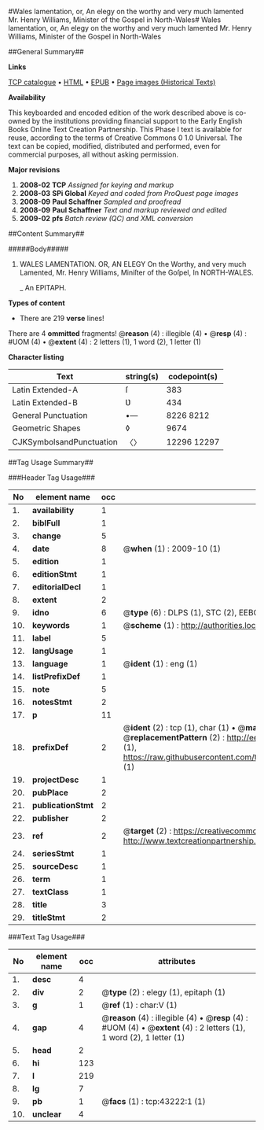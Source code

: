 #Wales lamentation, or, An elegy on the worthy and very much lamented Mr. Henry Williams, Minister of the Gospel in North-Wales#
Wales lamentation, or, An elegy on the worthy and very much lamented Mr. Henry Williams, Minister of the Gospel in North-Wales

##General Summary##

**Links**

[TCP catalogue](http://www.ota.ox.ac.uk/tcp/)  • 
[HTML](http://tei.it.ox.ac.uk/tcp/Texts-HTML/free/A66/A66616.html)  • 
[EPUB](http://tei.it.ox.ac.uk/tcp/Texts-EPUB/free/A66/A66616.epub) • 
[Page images (Historical Texts)](https://data.historicaltexts.jisc.ac.uk/view?pubId=eebo-09475335e&pageId=eebo-09475335e-43222-1)

**Availability**

This keyboarded and encoded edition of the
	       work described above is co-owned by the institutions
	       providing financial support to the Early English Books
	       Online Text Creation Partnership. This Phase I text is
	       available for reuse, according to the terms of Creative
	       Commons 0 1.0 Universal. The text can be copied,
	       modified, distributed and performed, even for
	       commercial purposes, all without asking permission.

**Major revisions**

1. __2008-02__ __TCP__ *Assigned for keying and markup*
1. __2008-03__ __SPi Global__ *Keyed and coded from ProQuest page images*
1. __2008-09__ __Paul Schaffner__ *Sampled and proofread*
1. __2008-09__ __Paul Schaffner__ *Text and markup reviewed and edited*
1. __2009-02__ __pfs__ *Batch review (QC) and XML conversion*

##Content Summary##

#####Body#####

1. WALES LAMENTATION. OR, AN ELEGY On the Worthy, and very much Lamented, Mr. Henry Williams, Miniſter of the Goſpel, In NORTH-WALES.

    _ An EPITAPH.

**Types of content**

  * There are 219 **verse** lines!

There are 4 **ommitted** fragments! 
 @__reason__ (4) : illegible (4)  •  @__resp__ (4) : #UOM (4)  •  @__extent__ (4) : 2 letters (1), 1 word (2), 1 letter (1)

**Character listing**


|Text|string(s)|codepoint(s)|
|---|---|---|
|Latin Extended-A|ſ|383|
|Latin Extended-B|Ʋ|434|
|General Punctuation|•—|8226 8212|
|Geometric Shapes|◊|9674|
|CJKSymbolsandPunctuation|〈〉|12296 12297|

##Tag Usage Summary##

###Header Tag Usage###

|No|element name|occ|attributes|
|---|---|---|---|
|1.|__availability__|1||
|2.|__biblFull__|1||
|3.|__change__|5||
|4.|__date__|8| @__when__ (1) : 2009-10 (1)|
|5.|__edition__|1||
|6.|__editionStmt__|1||
|7.|__editorialDecl__|1||
|8.|__extent__|2||
|9.|__idno__|6| @__type__ (6) : DLPS (1), STC (2), EEBO-CITATION (1), OCLC (1), VID (1)|
|10.|__keywords__|1| @__scheme__ (1) : http://authorities.loc.gov/ (1)|
|11.|__label__|5||
|12.|__langUsage__|1||
|13.|__language__|1| @__ident__ (1) : eng (1)|
|14.|__listPrefixDef__|1||
|15.|__note__|5||
|16.|__notesStmt__|2||
|17.|__p__|11||
|18.|__prefixDef__|2| @__ident__ (2) : tcp (1), char (1)  •  @__matchPattern__ (2) : ([0-9\-]+):([0-9IVX]+) (1), (.+) (1)  •  @__replacementPattern__ (2) : http://eebo.chadwyck.com/downloadtiff?vid=$1&page=$2 (1), https://raw.githubusercontent.com/textcreationpartnership/Texts/master/tcpchars.xml#$1 (1)|
|19.|__projectDesc__|1||
|20.|__pubPlace__|2||
|21.|__publicationStmt__|2||
|22.|__publisher__|2||
|23.|__ref__|2| @__target__ (2) : https://creativecommons.org/publicdomain/zero/1.0/ (1), http://www.textcreationpartnership.org/docs/. (1)|
|24.|__seriesStmt__|1||
|25.|__sourceDesc__|1||
|26.|__term__|1||
|27.|__textClass__|1||
|28.|__title__|3||
|29.|__titleStmt__|2||


###Text Tag Usage###

|No|element name|occ|attributes|
|---|---|---|---|
|1.|__desc__|4||
|2.|__div__|2| @__type__ (2) : elegy (1), epitaph (1)|
|3.|__g__|1| @__ref__ (1) : char:V (1)|
|4.|__gap__|4| @__reason__ (4) : illegible (4)  •  @__resp__ (4) : #UOM (4)  •  @__extent__ (4) : 2 letters (1), 1 word (2), 1 letter (1)|
|5.|__head__|2||
|6.|__hi__|123||
|7.|__l__|219||
|8.|__lg__|7||
|9.|__pb__|1| @__facs__ (1) : tcp:43222:1 (1)|
|10.|__unclear__|4||
